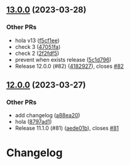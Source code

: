 

## [13.0.0](https://github.com/nicolascavallin/htestapp/compare/12.0.0...13.0.0) (2023-03-28)


### Other PRs

* hola v13 ([f5cf1ee](https://github.com/nicolascavallin/htestapp/commit/f5cf1eedf9d28617ab26e46c14b5e07624d0cdf9))
* check 3 ([47051fa](https://github.com/nicolascavallin/htestapp/commit/47051fa752340694a38c7527f29421238b3b9146))
* check 2 ([2f2fdf5](https://github.com/nicolascavallin/htestapp/commit/2f2fdf5bdcea6fbc75ee3c70f634a09386117557))
* prevent when exists release ([5c1d796](https://github.com/nicolascavallin/htestapp/commit/5c1d796cb051f0c20f76a3eefb34f23774f98bde))
* Release 12.0.0 (#82) ([4182927](https://github.com/nicolascavallin/htestapp/commit/418292759bf14995a8f432a70e91e7b0e400e893)), closes [#82](https://github.com/nicolascavallin/htestapp/issues/82)

## [12.0.0](https://github.com/nicolascavallin/htestapp/compare/11.1.0...12.0.0) (2023-03-27)


### Other PRs

* add changelog ([a88ea20](https://github.com/nicolascavallin/htestapp/commit/a88ea2004b64714db23d49245f1c39f8497ecc57))
* hola ([8797ad1](https://github.com/nicolascavallin/htestapp/commit/8797ad154ea185a0412f48f43372a21aef334e57))
* Release 11.1.0 (#81) ([aede01b](https://github.com/nicolascavallin/htestapp/commit/aede01b042dfa63f0d1847b9366537e7e3893f33)), closes [#81](https://github.com/nicolascavallin/htestapp/issues/81)

# Changelog